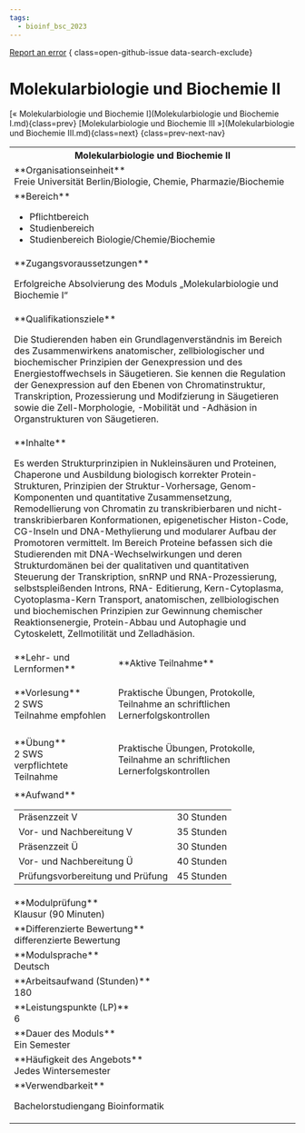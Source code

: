 ```yaml
---
tags:
  - bioinf_bsc_2023
---
```

[Report an error](https://github.com/SGSSGene/FUB-SUP/issues/new?title=Error%20in%20%22Molekularbiologie%20und%20Biochemie%20II%22&body=There%20seems%20to%20be%20an%20error%20in%20module%20%22Molekularbiologie%20und%20Biochemie%20II%22%2E%0A%0A%3CDescribe%20here%20a%20slightly%20more%20detailed%20description%20of%20what%20is%20wrong%3E&labels=bug)
{ class=open-github-issue data-search-exclude}

# Molekularbiologie und Biochemie II

[« Molekularbiologie und Biochemie I](Molekularbiologie und Biochemie I.md){class=prev}
[Molekularbiologie und Biochemie III »](Molekularbiologie und Biochemie III.md){class=next}
{class=prev-next-nav}

<table markdown id="moduledesc">
<tr markdown class="moduledesc_head"><th colspan="2">Molekularbiologie und Biochemie II </th></tr>
<tr markdown><td colspan="2">**Organisationseinheit**   <br>Freie Universität Berlin/Biologie, Chemie, Pharmazie/Biochemie</td></tr>

<tr markdown><td colspan="2">**Bereich**<br>


- Pflichtbereich
- Studienbereich
- Studienbereich Biologie/Chemie/Biochemie

</td></tr>

<tr markdown><td colspan="2">**Zugangsvoraussetzungen** <br>

Erfolgreiche Absolvierung des Moduls „Molekularbiologie und Biochemie I“


</td></tr>
<tr markdown><td colspan="2">**Qualifikationsziele**    <br>

Die Studierenden haben ein Grundlagenverständnis im Bereich des
Zusammenwirkens anatomischer, zellbiologischer und biochemischer Prinzipien
der Genexpression und des Energiestoffwechsels in Säugetieren. Sie kennen
die Regulation der Genexpression auf den Ebenen von Chromatinstruktur,
Transkription, Prozessierung und Modifzierung in Säugetieren sowie die
Zell-Morphologie, -Mobilität und -Adhäsion in Organstrukturen von
Säugetieren.


</td></tr>
<tr markdown><td colspan="2">**Inhalte**                <br>

Es werden Strukturprinzipien in Nukleinsäuren und Proteinen, Chaperone und
Ausbildung biologisch korrekter Protein-Strukturen, Prinzipien der
Struktur-Vorhersage, Genom-Komponenten und quantitative Zusammensetzung,
Remodellierung von Chromatin zu transkribierbaren und
nicht-transkribierbaren Konformationen, epigenetischer Histon-Code,
CG-Inseln und DNA-Methylierung und modularer Aufbau der Promotoren
vermittelt. Im Bereich Proteine befassen sich die Studierenden mit
DNA-Wechselwirkungen und deren Strukturdomänen bei der qualitativen und
quantitativen Steuerung der Transkription, snRNP und RNA-Prozessierung,
selbstspleißenden Introns, RNA- Editierung, Kern-Cytoplasma,
Cyotoplasma-Kern Transport, anatomischen, zellbiologischen und biochemischen
Prinzipien zur Gewinnung chemischer Reaktionsenergie, Protein-Abbau und
Autophagie und Cytoskelett, Zellmotilität und Zelladhäsion.


</td></tr>

<tr markdown><td>**Lehr- und Lernformen**</td><td>**Aktive Teilnahme**</td></tr>
<tr markdown><td> **Vorlesung** <br>2 SWS <br> Teilnahme empfohlen</td><td>

Praktische Übungen, Protokolle, Teilnahme an schriftlichen Lernerfolgskontrollen
</td></tr>
<tr markdown><td> **Übung** <br>2 SWS <br> verpflichtete Teilnahme</td><td>

Praktische Übungen, Protokolle, Teilnahme an schriftlichen Lernerfolgskontrollen
</td></tr>
<tr markdown><td colspan="2">**Aufwand**                <br>
<table class="aufwand_table">
<tr><td>Präsenzzeit V</td><td>30 Stunden</td></tr>
<tr><td>Vor- und Nachbereitung V</td><td>35 Stunden</td></tr>
<tr><td>Präsenzzeit Ü</td><td>30 Stunden</td></tr>
<tr><td>Vor- und Nachbereitung Ü</td><td>40 Stunden</td></tr>
<tr><td>Prüfungsvorbereitung und Prüfung</td><td>45 Stunden</td></tr>
</table>

</td></tr>
<tr markdown><td colspan="2">**Modulprüfung**             <br>Klausur (90 Minuten)


</td></tr>
<tr markdown><td colspan="2">**Differenzierte Bewertung** <br>differenzierte Bewertung

</td></tr>
<tr markdown><td colspan="2">**Modulsprache**             <br>Deutsch</td></tr>
<tr markdown><td colspan="2">**Arbeitsaufwand (Stunden)** <br>180</td></tr>
<tr markdown><td colspan="2">**Leistungspunkte (LP)**     <br>6</td></tr>
<tr markdown><td colspan="2">**Dauer des Moduls**         <br>Ein Semester</td></tr>
<tr markdown><td colspan="2">**Häufigkeit des Angebots**  <br>Jedes Wintersemester</td></tr>
<tr markdown><td colspan="2">**Verwendbarkeit**           <br>

Bachelorstudiengang Bioinformatik


</td></tr>

</table>

